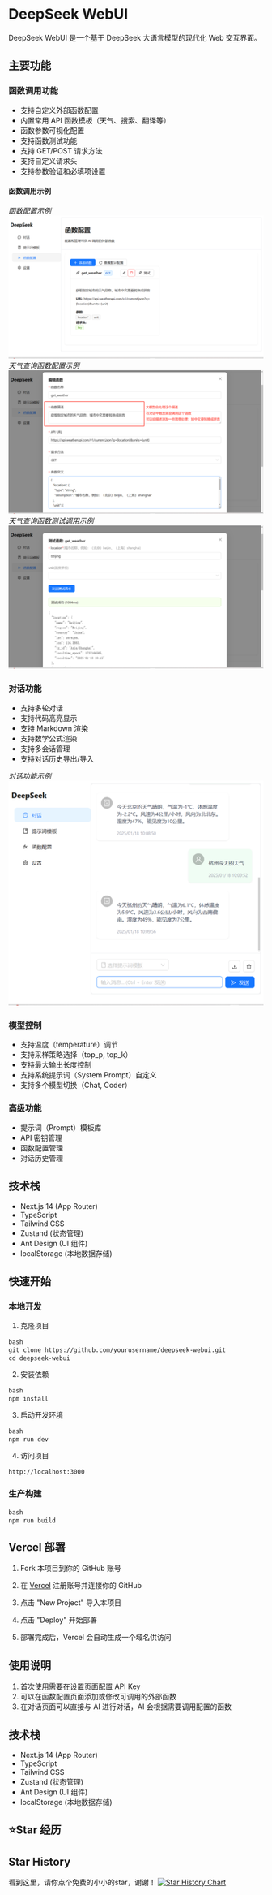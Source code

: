 # DeepSeek WebUI

DeepSeek WebUI 是一个基于 DeepSeek 大语言模型的现代化 Web 交互界面。

## 主要功能

### 函数调用功能
- 支持自定义外部函数配置
- 内置常用 API 函数模板（天气、搜索、翻译等）
- 函数参数可视化配置
- 支持函数测试功能
- 支持 GET/POST 请求方法
- 支持自定义请求头
- 支持参数验证和必填项设置

#### 函数调用示例
*函数配置示例*
![函数功能示例](docs/images/funcCall1.png)
*天气查询函数配置示例*
![函数功能示例](docs/images/funcCall3.png)
*天气查询函数测试调用示例*
![函数功能示例](docs/images/funcCall2.png)

### 对话功能
- 支持多轮对话
- 支持代码高亮显示
- 支持 Markdown 渲染
- 支持数学公式渲染
- 支持多会话管理
- 支持对话历史导出/导入

*对话功能示例*
![函数调用示例](docs/images/function-call-example.png)

### 模型控制
- 支持温度（temperature）调节
- 支持采样策略选择（top_p, top_k）
- 支持最大输出长度控制
- 支持系统提示词（System Prompt）自定义
- 支持多个模型切换（Chat, Coder）


### 高级功能
- 提示词（Prompt）模板库
- API 密钥管理
- 函数配置管理
- 对话历史管理

## 技术栈

- Next.js 14 (App Router)
- TypeScript
- Tailwind CSS
- Zustand (状态管理)
- Ant Design (UI 组件)
- localStorage (本地数据存储)

## 快速开始

### 本地开发

1. 克隆项目
```
bash
git clone https://github.com/yourusername/deepseek-webui.git
cd deepseek-webui
```
2. 安装依赖
```
bash
npm install
```
3. 启动开发环境
```
bash
npm run dev
```
4. 访问项目
```
http://localhost:3000
```
### 生产构建
```
bash
npm run build
```

## Vercel 部署

1. Fork 本项目到你的 GitHub 账号

2. 在 [Vercel](https://vercel.com) 注册账号并连接你的 GitHub

3. 点击 "New Project" 导入本项目

4. 点击 "Deploy" 开始部署

5. 部署完成后，Vercel 会自动生成一个域名供访问

## 使用说明

1. 首次使用需要在设置页面配置 API Key
2. 可以在函数配置页面添加或修改可调用的外部函数
3. 在对话页面可以直接与 AI 进行对话，AI 会根据需要调用配置的函数

## 技术栈

- Next.js 14 (App Router)
- TypeScript
- Tailwind CSS
- Zustand (状态管理)
- Ant Design (UI 组件)
- localStorage (本地数据存储)


## ⭐️Star 经历

## Star History

看到这里，请你点个免费的小小的star，谢谢！
[![Star History Chart](https://api.star-history.com/svg?repos=LazyBoyJgn99/deepseek-webui&type=Date)](https://star-history.com/#LazyBoyJgn99/deepseek-webui&Date)
